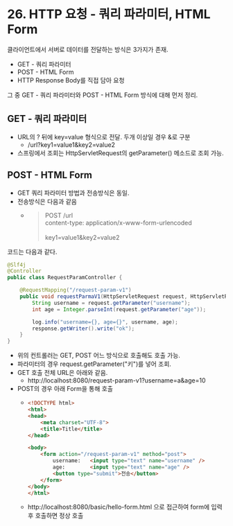 # 26. HTTP 요청 - 쿼리 파라미터, HTML Form

클라이언트에서 서버로 데이터를 전달하는 방식은 3가지가 존재.

* GET - 쿼리 파라미터
* POST - HTML Form
* HTTP Response Body를 직접 담아 요청

그 중 GET - 쿼리 파라미터와 POST - HTML Form 방식에 대해 먼저 정리.

## GET - 쿼리 파라미터
* URL의 ? 뒤에 key=value 형식으로 전달. 두개 이상일 경우 &로 구분
  * /url?key1=value1&key2=value2
* 스프링에서 조회는 HttpServletRequest의 getParameter() 메소드로 조회 가능.

## POST - HTML Form
* GET 쿼리 파라미터 방법과 전송방식은 동일.
* 전송방식은 다음과 같음
  * > POST /url \
    content-type: application/x-www-form-urlencoded\
    \
    key1=value1&key2=value2

코드는 다음과 같다.
```java
@Slf4j
@Controller
public class RequestParamController {

    @RequestMapping("/request-param-v1")
    public void requestParmaV1(HttpServletRequest request, HttpServletResponse response) throws IOException {
        String username = request.getParameter("username");
        int age = Integer.parseInt(request.getParameter("age"));

        log.info("username={}, age={}", username, age);
        response.getWriter().write("ok");
    }
}
```
* 위의 컨트롤러는 GET, POST 어느 방식으로 호출해도 호출 가능.
* 파라미터의 경우 request.getParameter("키")를 넣어 조회.
* GET 호출 전체 URL은 아래와 같음.
  * http://localhost:8080/request-param-v1?username=a&age=10
* POST의 경우 아래 Form을 통해 호출
  * ```html
    <!DOCTYPE html>
    <html>
    <head>
        <meta charset="UTF-8">
        <title>Title</title>
    </head>
    
    <body>
        <form action="/request-param-v1" method="post">
            username:   <input type="text" name="username" />
            age:        <input type="text" name="age" />
            <button type="submit">전송</button>
        </form>
    </body>
    </html>
    ```
  * http://localhost:8080/basic/hello-form.html 으로 접근하여 form에 입력 후 호출하면 정상 호출